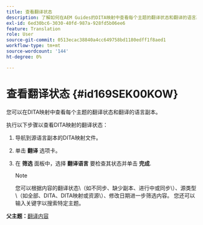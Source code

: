 ```yaml
---
title: 查看翻译状态
description: 了解如何在AEM Guides的DITA映射中查看每个主题的翻译状态和翻译的语言副本。
exl-id: 6ed30bc6-3030-40fd-987a-928fd5b06ee6
feature: Translation
role: User
source-git-commit: 0513ecac38840a4cc649758bd1180edff1f8aed1
workflow-type: tm+mt
source-wordcount: '144'
ht-degree: 0%

---
```


# 查看翻译状态 {#id169SEK00KOW}

您可以在DITA映射中查看每个主题的翻译状态和翻译的语言副本。

执行以下步骤以查看DITA映射的翻译状态：

1. 导航到源语言副本的DITA映射文件。
1. 单击 **翻译** 选项卡。
1. 在 **筛选** 面板中，选择 **翻译语言** 要检查其状态并单击 **完成**.

   >[!NOTE]
   >
   > 您可以根据内容的翻译状态\（如不同步、缺少副本、进行中或同步\）、源类型\（如全部、DITA、DITA映射或资源\）、修改日期进一步筛选内容。 您还可以输入关键字以搜索特定主题。

**父主题：**[&#x200B;翻译内容](translation.md)
